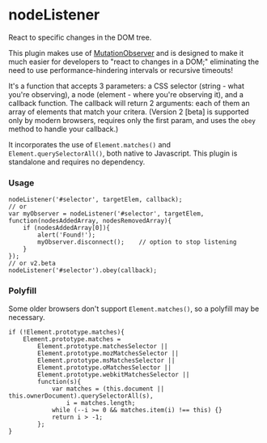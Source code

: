 # nodeListener
React to specific changes in the DOM tree.

This plugin makes use of [MutationObserver](https://developer.mozilla.org/en/docs/Web/API/MutationObserver) and is designed to make it much easier for developers to "react to changes in a DOM;" eliminating the need to use performance-hindering intervals or recursive timeouts!

It's a function that accepts 3 parameters: a CSS selector (string - what you're observing), a node (element - where you're observing it), and a callback function. The callback will return 2 arguments: each of them an array of elements that match your critera. (Version 2 \[beta] is supported only by modern browsers, requires only the first param, and uses the `obey` method to handle your callback.)

It incorporates the use of `Element.matches()` and `Element.querySelectorAll()`, both native to Javascript. This plugin is standalone and requires no dependency.


### Usage
```
nodeListener('#selector', targetElem, callback);
// or
var myObserver = nodeListener('#selector', targetElem, function(nodesAddedArray, nodesRemovedArray){
	if (nodesAddedArray[0]){
		alert('Found!');
		myObserver.disconnect();	// option to stop listening
	}
});
// or v2.beta
nodeListener('#selector').obey(callback);
```


### Polyfill
Some older browsers don't support `Element.matches()`, so a polyfill may be necessary.
```
if (!Element.prototype.matches){
	Element.prototype.matches = 
		Element.prototype.matchesSelector || 
		Element.prototype.mozMatchesSelector ||
		Element.prototype.msMatchesSelector || 
		Element.prototype.oMatchesSelector || 
		Element.prototype.webkitMatchesSelector ||
		function(s){
			var matches = (this.document || this.ownerDocument).querySelectorAll(s),
				i = matches.length;
			while (--i >= 0 && matches.item(i) !== this) {}
			return i > -1;
		};
}
```
